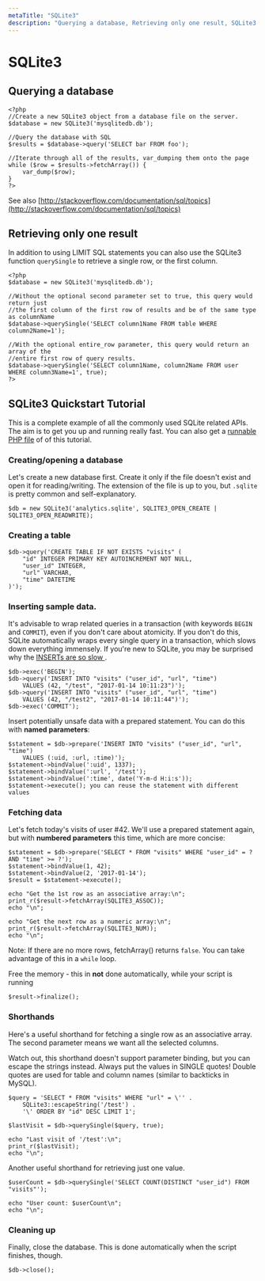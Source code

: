 ```yaml
---
metaTitle: "SQLite3"
description: "Querying a database, Retrieving only one result, SQLite3 Quickstart Tutorial"
---
```


# SQLite3



## Querying a database


```
<?php
//Create a new SQLite3 object from a database file on the server.
$database = new SQLite3('mysqlitedb.db');

//Query the database with SQL
$results = $database->query('SELECT bar FROM foo');

//Iterate through all of the results, var_dumping them onto the page
while ($row = $results->fetchArray()) {
    var_dump($row);
}
?>

```

See also [http://stackoverflow.com/documentation/sql/topics](http://stackoverflow.com/documentation/sql/topics)



## Retrieving only one result


In addition to using LIMIT SQL statements you can also use the SQLite3 function `querySingle` to retrieve a single row, or the first column.

```
<?php
$database = new SQLite3('mysqlitedb.db');

//Without the optional second parameter set to true, this query would return just
//the first column of the first row of results and be of the same type as columnName
$database->querySingle('SELECT column1Name FROM table WHERE column2Name=1');

//With the optional entire_row parameter, this query would return an array of the
//entire first row of query results.
$database->querySingle('SELECT column1Name, column2Name FROM user WHERE column3Name=1', true);
?>

```



## SQLite3 Quickstart Tutorial


This is a complete example of all the commonly used SQLite related APIs. The aim is to get you up and running really fast. You can also get a [runnable PHP file](https://gist.github.com/bladeSk/6294d3266370868601a7d2e50285dbf5) of of this tutorial.

### Creating/opening a database

Let's create a new database first. Create it only if the file doesn't exist and open it for reading/writing.
The extension of the file is up to you, but `.sqlite` is pretty common and self-explanatory.

```
$db = new SQLite3('analytics.sqlite', SQLITE3_OPEN_CREATE | SQLITE3_OPEN_READWRITE);

```

### Creating a table

```
$db->query('CREATE TABLE IF NOT EXISTS "visits" (
    "id" INTEGER PRIMARY KEY AUTOINCREMENT NOT NULL,
    "user_id" INTEGER,
    "url" VARCHAR,
    "time" DATETIME
)');

```

### Inserting sample data.

It's advisable to wrap related queries in a transaction (with keywords `BEGIN` and `COMMIT`),
even if you don't care about atomicity. If you don't do this, SQLite automatically wraps every single query in a transaction, which slows down everything immensely. If you're new to SQLite, you may be surprised why the [INSERTs are so slow ](http://stackoverflow.com/a/3852082/388994).

```
$db->exec('BEGIN');
$db->query('INSERT INTO "visits" ("user_id", "url", "time")
    VALUES (42, "/test", "2017-01-14 10:11:23")');
$db->query('INSERT INTO "visits" ("user_id", "url", "time")
    VALUES (42, "/test2", "2017-01-14 10:11:44")');
$db->exec('COMMIT');

```

Insert potentially unsafe data with a prepared statement.
You can do this with **named parameters**:

```
$statement = $db->prepare('INSERT INTO "visits" ("user_id", "url", "time")
    VALUES (:uid, :url, :time)');
$statement->bindValue(':uid', 1337);
$statement->bindValue(':url', '/test');
$statement->bindValue(':time', date('Y-m-d H:i:s'));
$statement->execute(); you can reuse the statement with different values

```

### Fetching data

Let's fetch today's visits of user #42.
We'll use a prepared statement again, but with **numbered parameters** this time, which are more concise:

```
$statement = $db->prepare('SELECT * FROM "visits" WHERE "user_id" = ? AND "time" >= ?');
$statement->bindValue(1, 42);
$statement->bindValue(2, '2017-01-14');
$result = $statement->execute();

echo "Get the 1st row as an associative array:\n";
print_r($result->fetchArray(SQLITE3_ASSOC));
echo "\n";

echo "Get the next row as a numeric array:\n";
print_r($result->fetchArray(SQLITE3_NUM));
echo "\n";

```

> 
Note: If there are no more rows, fetchArray() returns `false`. You can take advantage of this in a `while` loop.


Free the memory - this in **not** done automatically, while your script is running

```
$result->finalize();

```

### Shorthands

Here's a useful shorthand for fetching a single row as an associative array.
The second parameter means we want all the selected columns.

Watch out, this shorthand doesn't support parameter binding, but you can
escape the strings instead.
Always put the values in SINGLE quotes! Double quotes are used for table
and column names (similar to backticks in MySQL).

```
$query = 'SELECT * FROM "visits" WHERE "url" = \'' .
    SQLite3::escapeString('/test') .
    '\' ORDER BY "id" DESC LIMIT 1';

$lastVisit = $db->querySingle($query, true);

echo "Last visit of '/test':\n";
print_r($lastVisit);
echo "\n";

```

Another useful shorthand for retrieving just one value.

```
$userCount = $db->querySingle('SELECT COUNT(DISTINCT "user_id") FROM "visits"');

echo "User count: $userCount\n";
echo "\n";

```

### Cleaning up

Finally, close the database.
This is done automatically when the script finishes, though.

```
$db->close();

```


